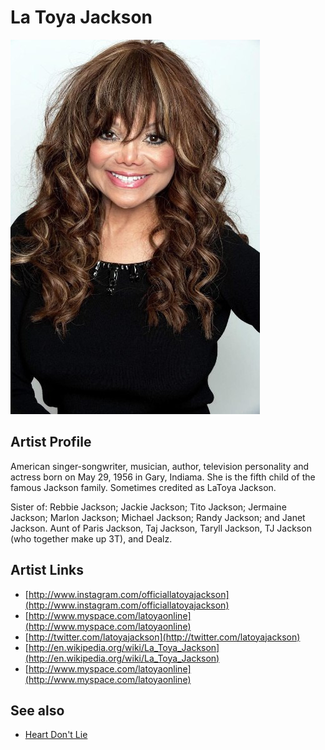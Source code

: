 # La Toya Jackson

![](../../assets/artists/La_Toya_Jackson.png)

## Artist Profile

American singer-songwriter, musician, author, television personality and actress born on May 29, 1956 in Gary, Indiama. She is the fifth child of the famous Jackson family. Sometimes credited as LaToya Jackson.

Sister of: Rebbie Jackson; Jackie Jackson; Tito Jackson; Jermaine Jackson; Marlon Jackson; Michael Jackson; Randy Jackson; and Janet Jackson. Aunt of Paris Jackson, Taj Jackson, Taryll Jackson, TJ Jackson (who together make up 3T), and Dealz.

## Artist Links

- [http://www.instagram.com/officiallatoyajackson](http://www.instagram.com/officiallatoyajackson)
- [http://www.myspace.com/latoyaonline](http://www.myspace.com/latoyaonline)
- [http://twitter.com/latoyajackson](http://twitter.com/latoyajackson)
- [http://en.wikipedia.org/wiki/La_Toya_Jackson](http://en.wikipedia.org/wiki/La_Toya_Jackson)
- [http://www.myspace.com/latoyaonline](http://www.myspace.com/latoyaonline)


## See also

- [Heart Don't Lie](Heart_Dont_Lie.md)
